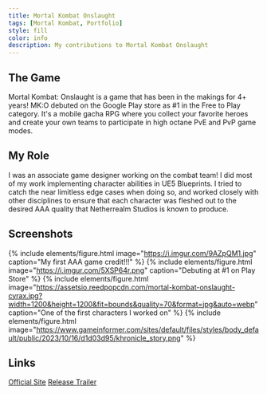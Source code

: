 ```yaml
---
title: Mortal Kombat Onslaught
tags: [Mortal Kombat, Portfolio]
style: fill
color: info
description: My contributions to Mortal Kombat Onslaught
---
```

## The Game

Mortal Kombat: Onslaught is a game that has been in the makings for 4+ years! MK:O debuted on the Google Play store as #1 in the Free to Play category. It's a mobile gacha RPG where you collect your favorite heroes and create your own teams to participate in high octane PvE and PvP game modes. 


## My Role
I was an associate game designer working on the combat team! I did most of my work implementing character abilities in UE5 Blueprints. I tried to catch the near limitless edge cases when doing so, and worked closely with other disciplines to ensure that each character was fleshed out to the desired AAA quality that Netherrealm Studios is known to produce.


## Screenshots
{% include elements/figure.html image="https://i.imgur.com/9AZpQM1.jpg" caption="My first AAA game credit!!!" %}
{% include elements/figure.html image="https://i.imgur.com/5XSP64r.png" caption="Debuting at #1 on Play Store" %}
{% include elements/figure.html image="https://assetsio.reedpopcdn.com/mortal-kombat-onslaught-cyrax.jpg?width=1200&height=1200&fit=bounds&quality=70&format=jpg&auto=webp" caption="One of the first characters I worked on" %}
{% include elements/figure.html image="https://www.gameinformer.com/sites/default/files/styles/body_default/public/2023/10/16/d1d03d95/khronicle_story.png" %}


## Links
[Official Site](https://www.mortalkombatonslaught.com/en)
[Release Trailer](https://www.youtube.com/watch?v=iFtSZtcX7IU)


